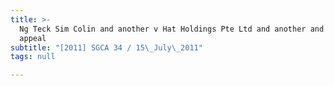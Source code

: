 ```yaml
---
title: >-
  Ng Teck Sim Colin and another v Hat Holdings Pte Ltd and another and another
  appeal
subtitle: "[2011] SGCA 34 / 15\_July\_2011"
tags: null

---
```


